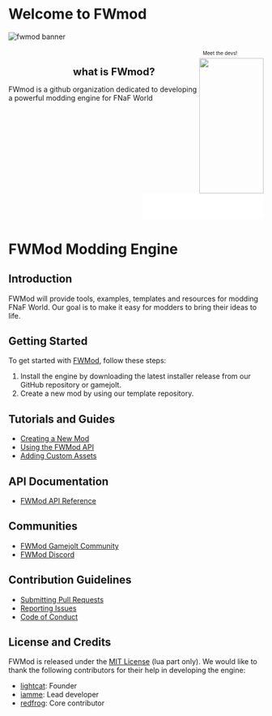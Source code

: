# Welcome to FWmod

![fwmod banner](https://m.gjcdn.net/game-header/1300/861624-vcyjiijd-v4.webp)

<div align="right"><sup><sub>Meet the devs!&nbsp;&nbsp;&nbsp;&nbsp;&nbsp;&nbsp;&nbsp;&nbsp;&nbsp;&nbsp;&nbsp;&nbsp;&nbsp;&nbsp;&nbsp;&nbsp;&nbsp;&nbsp;&nbsp;</sub></sup></div>
<img align="right" src="https://fwmod.glitch.me/random#1" width="127px" height="267px">

<div>
    <dl align="center">
        <dd>
          <big><big><b>what is FWmod?</b></big></big>
        </dd>
    </dl>
</div>

<div>
<p>FWmod is a github organization dedicated to developing a powerful modding engine for FNaF World</p>
<br><br><br><br><br><br><br><br>&nbsp;

<div align="right">
<p><a target="_blank" text-decoration="none" href="https://discord.gg/V5fAkVA2kw">
<img src="community-welcoming.svg"  alt="Click to see the source"></a></p>
</div>
</div>

# FWMod Modding Engine

## Introduction

FWMod will provide tools, examples, templates and resources for modding FNaF World. Our goal is to make it easy for modders to bring their ideas to life.

## Getting Started

To get started with [FWMod](https://github.com/fnafworldmodding/fwmod), follow these steps:

1. Install the engine by downloading the latest installer release from our GitHub repository or gamejolt.
2. Create a new mod by using our template repository.

## Tutorials and Guides

- [Creating a New Mod](creating-a-new-mod.md)
- [Using the FWMod API](using-the-fwmod-api.md)
- [Adding Custom Assets](adding-custom-assets.md)

## API Documentation

- [FWMod API Reference](fwmod-api-reference.md)

## Communities

- [FWMod Gamejolt Community](https://gamejolt.com/c/fwmod-rpsiaq)
- [FWMod Discord](https://discord.gg/V5fAkVA2kw)

## Contribution Guidelines

- [Submitting Pull Requests](submitting-pull-requests.md)
- [Reporting Issues](reporting-issues.md)
- [Code of Conduct](code-of-conduct.md)

## License and Credits

FWMod is released under the [MIT License](https://opensource.org/licenses/MIT) (lua part only). We would like to thank the following contributors for their help in developing the engine:

- [lightcat](https://github.com/lightcatdev): Founder
- [iamme](https://github.com/programminglaboratorys): Lead developer
- [redfrog](https://github.com/RedFrog6002): Core contributor
